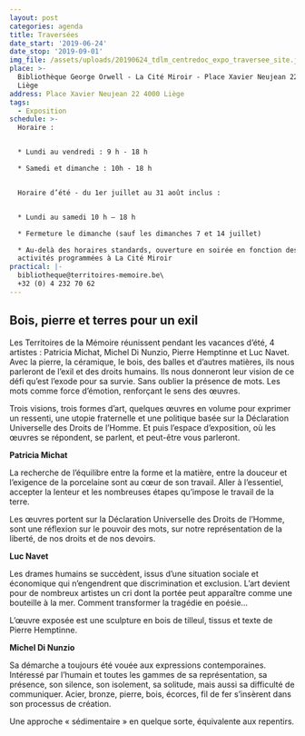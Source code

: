 ```yaml
---
layout: post
categories: agenda
title: Traversées
date_start: '2019-06-24'
date_stop: '2019-09-01'
img_file: /assets/uploads/20190624_tdlm_centredoc_expo_traversee_site.jpg
place: >-
  Bibliothèque George Orwell - La Cité Miroir - Place Xavier Neujean 22 4000
  Liège
address: Place Xavier Neujean 22 4000 Liège
tags:
  - Exposition
schedule: >-
  Horaire :


  * Lundi au vendredi : 9 h - 18 h

  * Samedi et dimanche : 10h - 18 h


  Horaire d’été - du 1er juillet au 31 août inclus :


  * Lundi au samedi 10 h – 18 h

  * Fermeture le dimanche (sauf les dimanches 7 et 14 juillet)

  * Au-delà des horaires standards, ouverture en soirée en fonction des
  activités programmées à La Cité Miroir
practical: |-
  bibliotheque@territoires-memoire.be\
  +32 (0) 4 232 70 62
---
```

## Bois, pierre et terres pour un exil

Les Territoires de la Mémoire réunissent pendant les vacances d’été, 4 artistes : Patricia Michat, Michel Di Nunzio, Pierre Hemptinne et Luc Navet. Avec la pierre, la céramique, le bois, des balles et d’autres matières, ils nous parleront de l’exil et des droits humains. Ils nous donneront leur vision de ce défi qu’est l’exode pour sa survie. Sans oublier la présence de mots. Les mots comme force d’émotion, renforçant le sens des œuvres.

Trois visions, trois formes d’art, quelques œuvres en volume pour exprimer un ressenti, une utopie fraternelle et une politique basée sur la Déclaration Universelle des Droits de l’Homme. Et puis l’espace d’exposition, où les œuvres se répondent, se parlent, et peut-être vous parleront.

**Patricia Michat**

La recherche de l’équilibre entre la forme et la matière, entre la douceur et l’exigence de la porcelaine sont au cœur de son travail. Aller à l’essentiel, accepter la lenteur et les nombreuses étapes qu’impose le travail de la terre.

Les œuvres portent sur la Déclaration Universelle des Droits de l’Homme, sont une réflexion sur le pouvoir des mots, sur notre représentation de la liberté, de nos droits et de nos devoirs.

**Luc Navet**

Les drames humains se succèdent, issus d’une situation sociale et économique qui n’engendrent que discrimination et exclusion. L’art devient pour de nombreux artistes un cri dont la portée peut apparaître comme une bouteille à la mer. Comment transformer la tragédie en poésie…

L’œuvre exposée est une sculpture en bois de tilleul, tissus et texte de Pierre Hemptinne.

**Michel Di Nunzio**

Sa démarche a toujours été vouée aux expressions contemporaines. Intéressé par l’humain et toutes les gammes de sa représentation, sa présence, son silence, son isolement, sa solitude,  mais aussi sa difficulté de communiquer. Acier, bronze, pierre, bois, écorces, fil de fer s’insèrent dans son processus de création.

Une approche « sédimentaire » en quelque sorte, équivalente aux repentirs.
